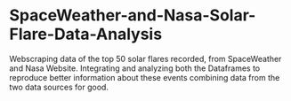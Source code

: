 # SpaceWeather-and-Nasa-Solar-Flare-Data-Analysis
Webscraping data of the top 50 solar flares recorded, from SpaceWeather and Nasa Website. Integrating and analyzing both the Dataframes to reproduce better information about these events combining data from the two data sources for good.
